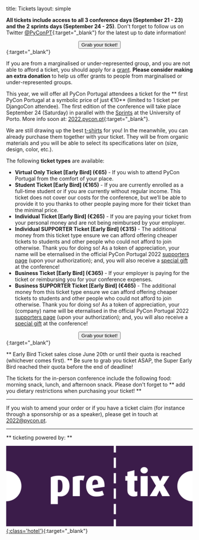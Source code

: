 title: Tickets
layout: simple

**All tickets include access to all 3 conference days (September 21 - 23) and the 2 sprints days (September 24 - 25)**. Don't forget to follow us on Twitter [@PyConPT](https://twitter.com/PyConPT){:target="_blank"} for the latest up to date information!

[<center><button class="btn">Grab your ticket!</button></center>](https://pretix.evolutio.pt/evolutio/pyconpt2022/){:target="_blank"}

If you are from a marginalised or under-represented group, and you are not able to afford a ticket, you should apply for a [grant](/information/grants/). **Please consider making an extra donation** to help us offer grants to people from marginalised or under-represented groups.

This year, we will offer all PyCon Portugal attendees a ticket for the ** first PyCon Portugal at a symbolic price of just €10** (limited to 1 ticket per DjangoCon attendee). The first edition of the conference will take place September 24 (Saturday) in parallel with the [Sprints](/information/sprints/) at the University of Porto. More info soon at: [2022.pycon.pt](https://2022.pycon.pt/){:target="_blank"}.

We are still drawing up the best [t-shirts](/information/tshirts/) for you! In the meanwhile, you can already purchase them together with your ticket. They will be from organic materials and you will be able to select its specifications later on (size, design, color, etc.).

The following **ticket types** are available:

- **Virtual Only Ticket [Early Bird] (€65)** - If you wish to attend PyCon Portugal from the comfort of your place.
- **Student Ticket [Early Bird] (€165)** - If you are currently enrolled as a full-time student or if you are currently without regular income. This ticket does not cover our costs for the conference, but we’ll be able to provide it to you thanks to other people paying more for their ticket than the minimal price.
- **Individual Ticket [Early Bird] (€265)** - If you are paying your ticket from your personal money and are not being reimbursed by your employer.
- **Individual SUPPORTER Ticket [Early Bird] (€315)** - The additional money from this ticket type ensure we can afford offering cheaper tickets to students and other people who could not afford to join otherwise. Thank you for doing so! As a token of appreciation, your name will be eternalised in the official PyCon Portugal 2022 [supporters page](/sponsors/supporters/) (upon your authorization); and, you will also receive a <u>special gift</u> at the conference!
- **Business Ticket [Early Bird] (€365)** - If your employer is paying for the ticket or reimbursing you for your conference expenses.
- **Business SUPPORTER Ticket [Early Bird] (€465)** - The additional money from this ticket type ensure we can afford offering cheaper tickets to students and other people who could not afford to join otherwise. Thank you for doing so! As a token of appreciation, your (company) name will be eternalised in the official PyCon Portugal 2022 [supporters page](/sponsors/supporters/) (upon your authorization); and, you will also receive a <u>special gift</u> at the conference!

[<center><button class="btn">Grab your ticket!</button></center>](https://pretix.evolutio.pt/evolutio/pyconpt2022/){:target="_blank"}

** Early Bird Ticket sales close June 20th or until their quota is reached (whichever comes first). ** Be sure to grab you ticket ASAP, the Super Early Bird reached their quota before the end of deadline! 

The tickets for the in-person conference include the following food: morning snack, lunch, and afternoon snack. Please don't forget to ** add you dietary restrictions when purchasing your ticket! **

---

If you wish to amend your order or if you have a ticket claim (for instance through a sponsorship or as a speaker), please get in touch at [2022@pycon.pt](mailto:2022@pycon.pt).

---

** ticketing powered by: **

[![pretix](/static/images/other/pretix.svg){:class='hotel'}](https://pretix.eu/about/en/){:target="_blank"}

